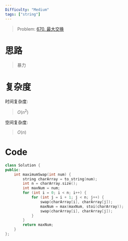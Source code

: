 ```yaml
---
Difficulty: "Medium"
tags: ["string"]
---
```


> Problem: [670. 最大交换](https://leetcode.cn/problems/maximum-swap/description/)

# 思路

> 暴力

# 复杂度

时间复杂度:
> $O(n^2)$

空间复杂度:
> $O(n)$

# Code
```C++ []
class Solution {
public:
    int maximumSwap(int num) {
        string charArray = to_string(num);
        int n = charArray.size();
        int maxNum = num;
        for (int i = 0; i < n; i++) {
            for (int j = i + 1; j < n; j++) {
                swap(charArray[i], charArray[j]);
                maxNum = max(maxNum, stoi(charArray));
                swap(charArray[i], charArray[j]);
            }
        }
        return maxNum;
    }
};
```
  
